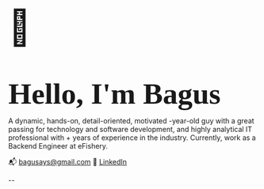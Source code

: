 ---
---

<p style="font-size: 70px; margin-bottom: 0;">👋</p>
<p style='font-size: 3.75rem; margin-bottom: .75rem; font-family: "PT Serif",serif; color: var(--h1-color); line-height: 1.07143; font-weight: 600;'>Hello, I'm Bagus</p>

A dynamic, hands-on, detail-oriented, motivated <span id="age"></span>-year-old guy with a great passing for technology and software development, and highly analytical IT professional with <span id="totalExperience"></span>+ years of experience in the industry. Currently, work as a Backend Engineer at eFishery.

📬  bagusays@gmail.com
🔗  <u>[LinkedIn](https://www.linkedin.com/in/bagus-p-43344b13a/)</u>

<script>
  (() => {
    document.getElementById("age").innerText = new Date().getFullYear() - 1996
    document.getElementById("totalExperience").innerText = new Date().getFullYear() - 2018
  })()
</script>

--
